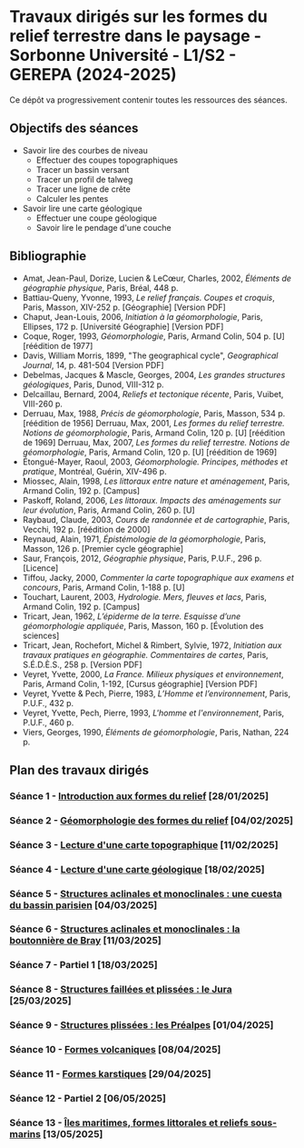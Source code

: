 # Travaux dirigés sur les formes du relief terrestre dans le paysage - Sorbonne Université - L1/S2 - GEREPA (2024-2025)

Ce dépôt va progressivement contenir toutes les ressources des séances.

## Objectifs des séances

- Savoir lire des courbes de niveau
	- Effectuer des coupes topographiques
	- Tracer un bassin versant
	- Tracer un profil de talweg
	- Tracer une ligne de crête
	- Calculer les pentes
- Savoir lire une carte géologique
	- Effectuer une coupe géologique
	- Savoir lire le pendage d'une couche

## Bibliographie

- Amat, Jean-Paul, Dorize, Lucien & LeCœur, Charles, 2002, *Éléments de géographie physique*, Paris, Bréal, 448 p.
- Battiau-Queny, Yvonne, 1993, *Le relief français. Coupes et croquis*, Paris, Masson, XIV-252 p. [Géographie] [Version PDF]
- Chaput, Jean-Louis, 2006, *Initiation à la géomorphologie*, Paris, Ellipses, 172 p. [Université Géographie] [Version PDF]
- Coque, Roger, 1993, *Géomorphologie*, Paris, Armand Colin, 504 p. [U] [réédition de 1977]
- Davis, William Morris, 1899, "The geographical cycle", *Geographical Journal*, 14, p. 481-504 [Version PDF]
- Debelmas, Jacques & Mascle, Georges, 2004, *Les grandes structures géologiques*, Paris, Dunod, VIII-312 p.
- Delcaillau, Bernard, 2004, *Reliefs et tectonique récente*, Paris, Vuibet, VIII-260 p.
- Derruau, Max, 1988, *Précis de géomorphologie*, Paris, Masson, 534 p. [réédition de 1956]
Derruau, Max, 2001, *Les formes du relief terrestre. Notions de géomorphologie*, Paris, Armand Colin, 120 p. [U] [réédition de 1969]
Derruau, Max, 2007, *Les formes du relief terrestre. Notions de géomorphologie*, Paris, Armand Colin, 120 p. [U] [réédition de 1969]
- Étongué-Mayer, Raoul, 2003, *Géomorphologie. Principes, méthodes et pratique*, Montréal, Guérin, XIV-496 p.
- Miossec, Alain, 1998, *Les littoraux entre nature et aménagement*, Paris, Armand Colin, 192 p. [Campus]
- Paskoff, Roland, 2006, *Les littoraux. Impacts des aménagements sur leur évolution*, Paris, Armand Colin, 260 p. [U]
- Raybaud, Claude, 2003, *Cours de randonnée et de cartographie*, Paris, Vecchi, 192 p. [réédition de 2000]
- Reynaud, Alain, 1971, *Épistémologie de la géomorphologie*, Paris, Masson, 126 p. [Premier cycle géographie]
- Saur, François, 2012, *Géographie physique*, Paris, P.U.F., 296 p. [Licence]
- Tiffou, Jacky, 2000, *Commenter la carte topographique aux examens et concours*, Paris, Armand Colin, 1-188 p. [U]
- Touchart, Laurent, 2003, *Hydrologie. Mers, fleuves et lacs*, Paris, Armand Colin, 192 p. [Campus]
- Tricart, Jean, 1962, *L’épiderme de la terre. Esquisse d’une géomorphologie appliquée*, Paris, Masson, 160 p. [Évolution des sciences]
- Tricart, Jean, Rochefort, Michel & Rimbert, Sylvie, 1972, *Initiation aux travaux pratiques en géographie. Commentaires de cartes*, Paris, S.É.D.È.S., 258 p. [Version PDF]
- Veyret, Yvette, 2000, *La France. Milieux physiques et environnement*, Paris, Armand Colin, 1-192, [Cursus géographie] [Version PDF]
- Veyret, Yvette & Pech, Pierre, 1983, *L’Homme et l’environnement*, Paris, P.U.F., 432 p.
- Veyret, Yvette, Pech, Pierre, 1993, *L'homme et l'environnement*, Paris, P.U.F., 460 p.
- Viers, Georges, 1990, *Éléments de géomorphologie*, Paris, Nathan, 224 p.

## Plan des travaux dirigés

### Séance 1 - [Introduction aux formes du relief](./Seance-01/Seance-1.md) [28/01/2025]

### Séance 2 - [Géomorphologie des formes du relief](./Seance-02/Seance-2.md) [04/02/2025]

### Séance 3 - [Lecture d'une carte topographique](./Seance-03/Seance-3.md) [11/02/2025]

### Séance 4 - [Lecture d'une carte géologique](./Seance-04/Seance-4.md) [18/02/2025]

### Séance 5 - [Structures aclinales et monoclinales : une cuesta du bassin parisien](./Seance-05/Seance-5.md) [04/03/2025]

### Séance 6 - [Structures aclinales et monoclinales : la boutonnière de Bray](./Seance-06/Seance-6.md) [11/03/2025]

### Séance 7 - Partiel 1 [18/03/2025]

### Séance 8 - [Structures faillées et plissées : le Jura](./Seance-08/Seance-8.md) [25/03/2025]

### Séance 9 - [Structures plissées : les Préalpes](./Seance-09/Seance-9.md) [01/04/2025]

### Séance 10 - [Formes volcaniques](./Seance-10/Seance-10.md) [08/04/2025]

### Séance 11 - [Formes karstiques](./Seance-11/Seance-11.md) [29/04/2025]

### Séance 12 - Partiel 2 [06/05/2025]

### Séance 13 - [Îles maritimes, formes littorales et reliefs sous-marins](./Seance-13/Seance-13.md) [13/05/2025]
